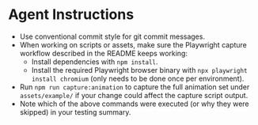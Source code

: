 # Agent Instructions

- Use conventional commit style for git commit messages.
- When working on scripts or assets, make sure the Playwright capture workflow described in the README keeps working:
  - Install dependencies with `npm install`.
  - Install the required Playwright browser binary with `npx playwright install chromium` (only needs to be done once per environment).
- Run `npm run capture:animation` to capture the full animation set under `assets/example/` if your change could affect the capture script output.
- Note which of the above commands were executed (or why they were skipped) in your testing summary.
